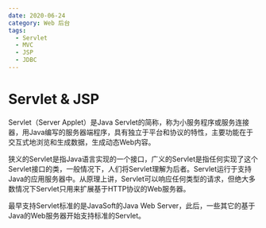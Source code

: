 ```yaml
---
date: 2020-06-24
category: Web 后台
tags: 
  - Servlet
  - MVC
  - JSP
  - JDBC
---
```


# Servlet & JSP

Servlet（Server Applet）是Java Servlet的简称，称为小服务程序或服务连接器，用Java编写的服务器端程序，具有独立于平台和协议的特性，主要功能在于交互式地浏览和生成数据，生成动态Web内容。

狭义的Servlet是指Java语言实现的一个接口，广义的Servlet是指任何实现了这个Servlet接口的类，一般情况下，人们将Servlet理解为后者。Servlet运行于支持Java的应用服务器中。从原理上讲，Servlet可以响应任何类型的请求，但绝大多数情况下Servlet只用来扩展基于HTTP协议的Web服务器。

最早支持Servlet标准的是JavaSoft的Java Web Server，此后，一些其它的基于Java的Web服务器开始支持标准的Servlet。

